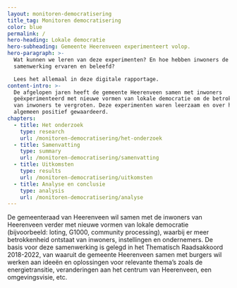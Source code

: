 ```yaml
---
layout: monitoren-democratisering
title_tag: Monitoren democratisering
color: blue
permalink: /
hero-heading: Lokale democratie
hero-subheading: Gemeente Heerenveen experimenteert volop.
hero-paragraph: >-
  Wat kunnen we leren van deze experimenten? En hoe hebben inwoners de
  samenwerking ervaren en beleefd?

  Lees het allemaal in deze digitale rapportage.
content-intro: >-
  De afgelopen jaren heeft de gemeente Heerenveen samen met inwoners
  geëxperimenteerd met nieuwe vormen van lokale democratie om de betrokkenheid
  van inwoners te vergroten. Deze experimenten waren leerzaam en over het
  algemeen positief gewaardeerd.
chapters:
  - title: Het onderzoek
    type: research
    url: /monitoren-democratisering/het-onderzoek
  - title: Samenvatting
    type: summary
    url: /monitoren-democratisering/samenvatting
  - title: Uitkomsten
    type: results
    url: /monitoren-democratisering/uitkomsten
  - title: Analyse en conclusie
    type: analysis
    url: /monitoren-democratisering/analyse
---
```

De gemeenteraad van Heerenveen wil samen met de inwoners van Heerenveen verder met nieuwe vormen van lokale democratie (bijvoorbeeld: loting, G1000, community processing), waarbij er meer betrokkenheid ontstaat van inwoners, instellingen en ondernemers. De basis voor deze samenwerking is gelegd in het Thematisch Raadsakkoord 2018-2022, van waaruit de gemeente Heerenveen samen met burgers wil werken aan ideeën en oplossingen voor relevante thema’s zoals de energietransitie, veranderingen aan het centrum van Heerenveen, een omgevingsvisie, etc.
